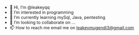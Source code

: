 - 👋 Hi, I’m @leakeyqq
- 👀 I’m interested in programming
- 🌱 I’m currently learning mySql, Java, pentesting
- 💞️ I’m looking to collaborate on ...
- 📫 How to reach me email me on leakeymugendi3@gmail.com

<!---
leakeyqq/leakeyqq is a ✨ special ✨ repository because its `README.md` (this file) appears on your GitHub profile.
You can click the Preview link to take a look at your changes.
--->
